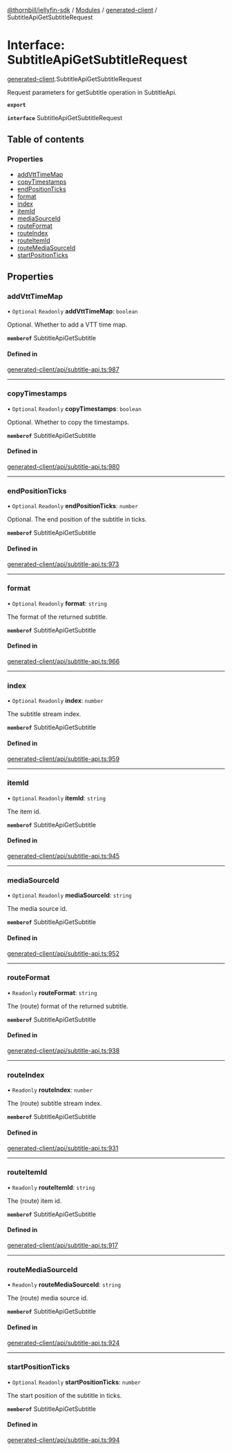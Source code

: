[@thornbill/jellyfin-sdk](../README.md) / [Modules](../modules.md) / [generated-client](../modules/generated_client.md) / SubtitleApiGetSubtitleRequest

# Interface: SubtitleApiGetSubtitleRequest

[generated-client](../modules/generated_client.md).SubtitleApiGetSubtitleRequest

Request parameters for getSubtitle operation in SubtitleApi.

**`export`**

**`interface`** SubtitleApiGetSubtitleRequest

## Table of contents

### Properties

- [addVttTimeMap](generated_client.SubtitleApiGetSubtitleRequest.md#addvtttimemap)
- [copyTimestamps](generated_client.SubtitleApiGetSubtitleRequest.md#copytimestamps)
- [endPositionTicks](generated_client.SubtitleApiGetSubtitleRequest.md#endpositionticks)
- [format](generated_client.SubtitleApiGetSubtitleRequest.md#format)
- [index](generated_client.SubtitleApiGetSubtitleRequest.md#index)
- [itemId](generated_client.SubtitleApiGetSubtitleRequest.md#itemid)
- [mediaSourceId](generated_client.SubtitleApiGetSubtitleRequest.md#mediasourceid)
- [routeFormat](generated_client.SubtitleApiGetSubtitleRequest.md#routeformat)
- [routeIndex](generated_client.SubtitleApiGetSubtitleRequest.md#routeindex)
- [routeItemId](generated_client.SubtitleApiGetSubtitleRequest.md#routeitemid)
- [routeMediaSourceId](generated_client.SubtitleApiGetSubtitleRequest.md#routemediasourceid)
- [startPositionTicks](generated_client.SubtitleApiGetSubtitleRequest.md#startpositionticks)

## Properties

### addVttTimeMap

• `Optional` `Readonly` **addVttTimeMap**: `boolean`

Optional. Whether to add a VTT time map.

**`memberof`** SubtitleApiGetSubtitle

#### Defined in

[generated-client/api/subtitle-api.ts:987](https://github.com/thornbill/jellyfin-sdk-typescript/blob/1142a3e/src/generated-client/api/subtitle-api.ts#L987)

___

### copyTimestamps

• `Optional` `Readonly` **copyTimestamps**: `boolean`

Optional. Whether to copy the timestamps.

**`memberof`** SubtitleApiGetSubtitle

#### Defined in

[generated-client/api/subtitle-api.ts:980](https://github.com/thornbill/jellyfin-sdk-typescript/blob/1142a3e/src/generated-client/api/subtitle-api.ts#L980)

___

### endPositionTicks

• `Optional` `Readonly` **endPositionTicks**: `number`

Optional. The end position of the subtitle in ticks.

**`memberof`** SubtitleApiGetSubtitle

#### Defined in

[generated-client/api/subtitle-api.ts:973](https://github.com/thornbill/jellyfin-sdk-typescript/blob/1142a3e/src/generated-client/api/subtitle-api.ts#L973)

___

### format

• `Optional` `Readonly` **format**: `string`

The format of the returned subtitle.

**`memberof`** SubtitleApiGetSubtitle

#### Defined in

[generated-client/api/subtitle-api.ts:966](https://github.com/thornbill/jellyfin-sdk-typescript/blob/1142a3e/src/generated-client/api/subtitle-api.ts#L966)

___

### index

• `Optional` `Readonly` **index**: `number`

The subtitle stream index.

**`memberof`** SubtitleApiGetSubtitle

#### Defined in

[generated-client/api/subtitle-api.ts:959](https://github.com/thornbill/jellyfin-sdk-typescript/blob/1142a3e/src/generated-client/api/subtitle-api.ts#L959)

___

### itemId

• `Optional` `Readonly` **itemId**: `string`

The item id.

**`memberof`** SubtitleApiGetSubtitle

#### Defined in

[generated-client/api/subtitle-api.ts:945](https://github.com/thornbill/jellyfin-sdk-typescript/blob/1142a3e/src/generated-client/api/subtitle-api.ts#L945)

___

### mediaSourceId

• `Optional` `Readonly` **mediaSourceId**: `string`

The media source id.

**`memberof`** SubtitleApiGetSubtitle

#### Defined in

[generated-client/api/subtitle-api.ts:952](https://github.com/thornbill/jellyfin-sdk-typescript/blob/1142a3e/src/generated-client/api/subtitle-api.ts#L952)

___

### routeFormat

• `Readonly` **routeFormat**: `string`

The (route) format of the returned subtitle.

**`memberof`** SubtitleApiGetSubtitle

#### Defined in

[generated-client/api/subtitle-api.ts:938](https://github.com/thornbill/jellyfin-sdk-typescript/blob/1142a3e/src/generated-client/api/subtitle-api.ts#L938)

___

### routeIndex

• `Readonly` **routeIndex**: `number`

The (route) subtitle stream index.

**`memberof`** SubtitleApiGetSubtitle

#### Defined in

[generated-client/api/subtitle-api.ts:931](https://github.com/thornbill/jellyfin-sdk-typescript/blob/1142a3e/src/generated-client/api/subtitle-api.ts#L931)

___

### routeItemId

• `Readonly` **routeItemId**: `string`

The (route) item id.

**`memberof`** SubtitleApiGetSubtitle

#### Defined in

[generated-client/api/subtitle-api.ts:917](https://github.com/thornbill/jellyfin-sdk-typescript/blob/1142a3e/src/generated-client/api/subtitle-api.ts#L917)

___

### routeMediaSourceId

• `Readonly` **routeMediaSourceId**: `string`

The (route) media source id.

**`memberof`** SubtitleApiGetSubtitle

#### Defined in

[generated-client/api/subtitle-api.ts:924](https://github.com/thornbill/jellyfin-sdk-typescript/blob/1142a3e/src/generated-client/api/subtitle-api.ts#L924)

___

### startPositionTicks

• `Optional` `Readonly` **startPositionTicks**: `number`

The start position of the subtitle in ticks.

**`memberof`** SubtitleApiGetSubtitle

#### Defined in

[generated-client/api/subtitle-api.ts:994](https://github.com/thornbill/jellyfin-sdk-typescript/blob/1142a3e/src/generated-client/api/subtitle-api.ts#L994)
